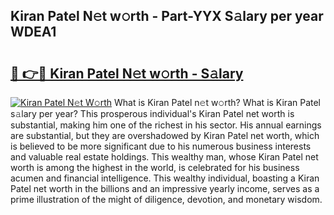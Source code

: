## Kiran Patel N𝚎t w𝚘rth - Part-YYX S𝚊lary per year WDEA1

# <h2><a href="http://gc39pz.nevu.top/?p=Kiran+Patel">🔗 👉🔴 Kiran Patel N𝚎t w𝚘rth - S𝚊lary</a></h2>

[![Kiran Patel N𝚎t W𝚘rth](https://i.imgur.com/Oavwk0R.jpeg)](http://gc39pz.nevu.top/?p=Kiran+Patel)
What is Kiran Patel n𝚎t w𝚘rth? What is Kiran Patel s𝚊lary per year?
This prosperous individual's Kiran Patel net worth is substantial, making him one of the richest in his sector. His annual earnings are substantial, but they are overshadowed by Kiran Patel net worth, which is believed to be more significant due to his numerous business interests and valuable real estate holdings. This wealthy man, whose Kiran Patel net worth is among the highest in the world, is celebrated for his business acumen and financial intelligence. This wealthy individual, boasting a Kiran Patel net worth in the billions and an impressive yearly income, serves as a prime illustration of the might of diligence, devotion, and monetary wisdom.
